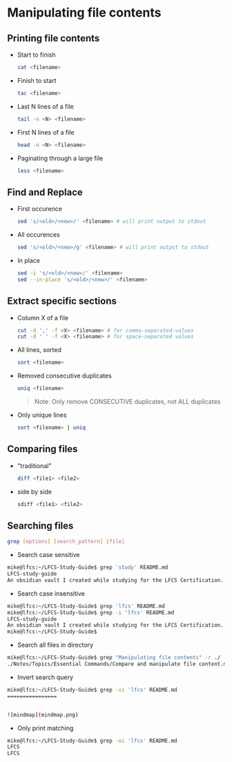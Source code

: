# Manipulating file contents

## Printing file contents

- Start to finish
  ```bash
  cat <filename>
  ```

- Finish to start
  ```bash
  tac <filename>
  ```

- Last N lines of a file
  ```bash
  tail -n <N> <filename>
  ```

- First N lines of a file
  ```bash
  head -n <N> <filename>
  ```

- Paginating through a large file
  ```bash
  less <filename>
  ```

## Find and Replace

- First occurence
  ```bash
  sed 's/<old>/<new>/' <filename> # will print output to stdout
  ```

- All occurences
  ```bash
  sed 's/<old>/<new>/g' <filename> # will print output to stdout
  ```

- In place
  ```bash
  sed -i 's/<old>/<new>/' <filename>
  sed --in-place 's/<old>/<new>/' <filename>
  ```

## Extract specific sections

- Column X of a file
  ```bash
  cut -d ',' -f <X> <filename> # for comma-separated-values
  cut -d ' ' -f <X> <filename> # for space-separated values
  ```

- All lines, sorted
  ```bash
  sort <filename>
  ```

- Removed consecutive duplicates
  ```bash
  uniq <filename>
  ```
  > Note: Only remove CONSECUTIVE duplicates, not ALL duplicates

- Only unique lines
  ```bash
  sort <filename> | uniq
  ```

## Comparing files

- "traditional"
  ```bash
  diff <file1> <file2>
  ```

- side by side
  ```bash
  sdiff <file1> <file2>
  ```

## Searching files

```bash
grep [options] [search_pattern] [file]
```

- Search case sensitive
```bash
mike@lfcs:~/LFCS-Study-Guide$ grep 'study' README.md 
LFCS-study-guide
An obsidian vault I created while studying for the LFCS Certification.
```

- Search case insensitive
```bash
mike@lfcs:~/LFCS-Study-Guide$ grep 'lfcs' README.md 
mike@lfcs:~/LFCS-Study-Guide$ grep -i 'lfcs' README.md 
LFCS-study-guide
An obsidian vault I created while studying for the LFCS Certification.
mike@lfcs:~/LFCS-Study-Guide$ 
```

- Search all files in directory
```bash
mike@lfcs:~/LFCS-Study-Guide$ grep "Manipulating file contents" -r ./
./Notes/Topics/Essential Commands/Compare and manipulate file content.md:# Manipulating file contents
```

- Invert search query
```bash
mike@lfcs:~/LFCS-Study-Guide$ grep -vi 'lfcs' README.md 
================


![mindmap](mindmap.png)
```

- Only print matching
```bash
mike@lfcs:~/LFCS-Study-Guide$ grep -oi 'lfcs' README.md 
LFCS
LFCS
```
